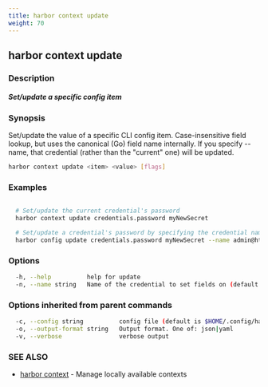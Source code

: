 ```yaml
---
title: harbor context update
weight: 70
---
```

## harbor context update

### Description

##### Set/update a specific config item

### Synopsis

Set/update the value of a specific CLI config item. 
Case-insensitive field lookup, but uses the canonical (Go) field name internally.
If you specify --name, that credential (rather than the "current" one) will be updated.

```sh
harbor context update <item> <value> [flags]
```

### Examples

```sh

  # Set/update the current credential's password
  harbor context update credentials.password myNewSecret

  # Set/update a credential's password by specifying the credential name
  harbor config update credentials.password myNewSecret --name admin@http://demo.goharbor.io

```

### Options

```sh
  -h, --help          help for update
  -n, --name string   Name of the credential to set fields on (default: the current credential)
```

### Options inherited from parent commands

```sh
  -c, --config string          config file (default is $HOME/.config/harbor-cli/config.yaml)
  -o, --output-format string   Output format. One of: json|yaml
  -v, --verbose                verbose output
```

### SEE ALSO

* [harbor context](harbor-context.md)	 - Manage locally available contexts

